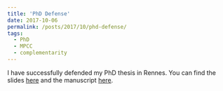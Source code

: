 ```yaml
---
title: 'PhD Defense'
date: 2017-10-06
permalink: /posts/2017/10/phd-defense/
tags:
  - PhD
  - MPCC
  - complementarity
---
```


I have successfully defended my PhD thesis in Rennes. You can find the slides [here](files/diapo_soutenance_these_Tangi_Migot.pdf) and the manuscript [here](https://www.theses.fr/2017ISAR0026.pdf).
